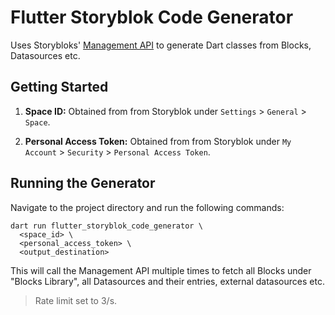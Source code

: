 # Flutter Storyblok Code Generator

Uses Storybloks' [Management API](https://www.storyblok.com/docs/api/management)
to generate Dart classes from Blocks, Datasources etc.

## Getting Started

1. **Space ID:** Obtained from from Storyblok under `Settings` > `General` >
   `Space`.

2. **Personal Access Token:** Obtained from from Storyblok under `My Account` >
   `Security` > `Personal Access Token`.

## Running the Generator

Navigate to the project directory and run the following commands:

```shell
dart run flutter_storyblok_code_generator \
  <space_id> \
  <personal_access_token> \
  <output_destination>
```

This will call the Management API multiple times to fetch all Blocks under
"Blocks Library", all Datasources and their entries, external datasources etc.

> Rate limit set to 3/s.
